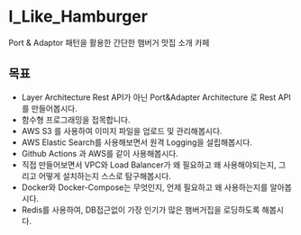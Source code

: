 # I_Like_Hamburger
Port &amp; Adaptor 패턴을 활용한 간단한 햄버거 맛집 소개 카페


## 목표

- Layer Architecture Rest API가 아닌 Port&Adapter Architecture 로 Rest API를 만들어봅시다.
- 함수형 프로그래밍을 접목합니다.
- AWS S3 를 사용하여 이미지 파일을 업로드 및 관리해봅시다.
- AWS Elastic Search를 사용해보면서 원격 Logging을 설립해봅시다.
- Github Actions 과 AWS를 같이 사용해봅시다. 
- 직접 만들어보면서 VPC와 Load Balancer가 왜 필요하고 왜 사용해야되는지, 그리고 어떻게 설치하는지 스스로 탐구해봅시다.
- Docker와 Docker-Compose는 무엇인지, 언제 필요하고 왜 사용하는지를 알아봅시다.
- Redis를 사용하여, DB접근없이 가장 인기가 많은 햄버거집을 로딩하도록 해봅시다.
